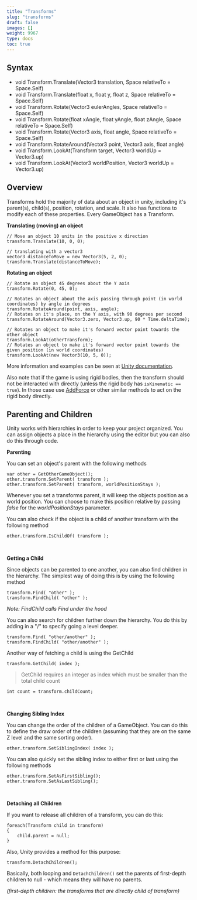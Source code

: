 ```yaml
---
title: "Transforms"
slug: "transforms"
draft: false
images: []
weight: 9967
type: docs
toc: true
---
```


## Syntax
- void Transform.Translate(Vector3 translation, Space relativeTo = Space.Self)
- void Transform.Translate(float x, float y, float z, Space relativeTo = Space.Self)
- void Transform.Rotate(Vector3 eulerAngles, Space relativeTo = Space.Self)
- void Transform.Rotate(float xAngle, float yAngle, float zAngle, Space relativeTo = Space.Self)
- void Transform.Rotate(Vector3 axis, float angle, Space relativeTo = Space.Self)
- void Transform.RotateAround(Vector3 point, Vector3 axis, float angle)
- void Transform.LookAt(Transform target, Vector3 worldUp = Vector3.up)
- void Transform.LookAt(Vector3 worldPosition, Vector3 worldUp = Vector3.up)

## Overview
Transforms hold the majority of data about an object in unity, including it's parent(s), child(s), position, rotation, and scale. It also has functions to modify each of these properties. Every GameObject has a Transform.

**Translating (moving) an object**
<!-- language-all: c# -->
    
    // Move an object 10 units in the positive x direction
    transform.Translate(10, 0, 0);
    
    // translating with a vector3
    vector3 distanceToMove = new Vector3(5, 2, 0);
    transform.Translate(distanceToMove);

**Rotating an object**

    // Rotate an object 45 degrees about the Y axis
    transform.Rotate(0, 45, 0);

    // Rotates an object about the axis passing through point (in world coordinates) by angle in degrees
    transform.RotateAround(point, axis, angle);
    // Rotates on it's place, on the Y axis, with 90 degrees per second
    transform.RotateAround(Vector3.zero, Vector3.up, 90 * Time.deltaTime);

    // Rotates an object to make it's forward vector point towards the other object
    transform.LookAt(otherTransform);
    // Rotates an object to make it's forward vector point towards the given position (in world coordinates)
    transform.LookAt(new Vector3(10, 5, 0));

More information and examples can be seen at [Unity documentation][1]. 

Also note that if the game is using rigid bodies, then the transform should not be interacted with directly (unless the rigid body has `isKinematic == true`). In those case  use [AddForce][2] or other similar methods to act on the rigid body directly.


  [1]: https://docs.unity3d.com/ScriptReference/Transform.html
  [2]: https://docs.unity3d.com/ScriptReference/Rigidbody.AddForce.html

## Parenting and Children
Unity works with hierarchies in order to keep your project organized. You can assign objects a place in the hierarchy using the editor but you can also do this through code.

**Parenting**

You can set an object's parent with the following methods
<!-- language-all: c# -->

    var other = GetOtherGameObject();
    other.transform.SetParent( transform );
    other.transform.SetParent( transform, worldPositionStays );

Whenever you set a transforms parent, it will keep the objects position as a world position. You can choose to make this position relative by passing *false* for the *worldPositionStays* parameter.

You can also check if the object is a child of another transform with the following method

    other.transform.IsChildOf( transform );

&nbsp;

**Getting a Child**

Since objects can be parented to one another, you can also find children in the hierarchy. The simplest way of doing this is by using the following method

    transform.Find( "other" );
    transform.FindChild( "other" );

*Note: FindChild calls Find under the hood*

You can also search for children further down the hierarchy. You do this by adding in a "/" to specify going a level deeper.

    transform.Find( "other/another" );
    transform.FindChild( "other/another" );

Another way of fetching a child is using the GetChild

    transform.GetChild( index );

> GetChild requires an integer as index which must be smaller than the total child count

    int count = transform.childCount;

&nbsp;

**Changing Sibling Index**

You can change the order of the children of a GameObject. You can do this to define the draw order of the children (assuming that they are on the same Z level and the same sorting order).

    other.transform.SetSiblingIndex( index );

You can also quickly set the sibling index to either first or last using the following methods

    other.transform.SetAsFirstSibling();
    other.transform.SetAsLastSibling();

&nbsp;

**Detaching all Children**

If you want to release all children of a transform, you can do this:

    foreach(Transform child in transform)
    {
        child.parent = null;
    }

Also, Unity provides a method for this purpose:

    transform.DetachChildren();

Basically, both looping and `DetachChildren()` set the parents of first-depth children to null - which means they will have no parents.

*(first-depth children: the transforms that are directly child of transform)*

